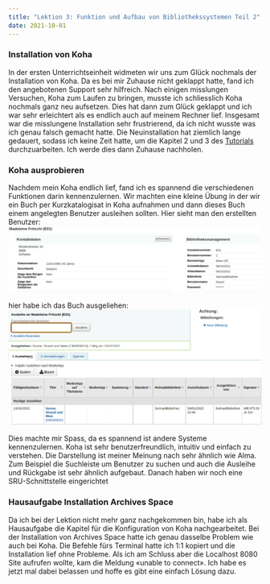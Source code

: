 ```yaml
---
title: "Lektion 3: Funktion und Aufbau von Bibliothekssystemen Teil 2"
date: 2021-10-01
---
```


### Installation von Koha
In der ersten Unterrichtseinheit widmeten wir uns zum Glück nochmals der Installation von Koha. 
Da es bei mir Zuhause nicht geklappt hatte, fand ich den angebotenen Support sehr hilfreich. 
Nach einigen misslungen Versuchen, Koha zum Laufen zu bringen, musste ich schliesslich Koha nochmals ganz neu aufsetzen. 
Dies hat dann zum Glück geklappt und ich war sehr erleichtert als es endlich auch auf meinem Rechner lief. 
Insgesamt war die misslungene Installation sehr frustrierend, da ich nicht wusste was ich genau falsch gemacht hatte.
Die Neuinstallation hat ziemlich lange gedauert, sodass ich keine Zeit hatte, um die Kapitel 2 und 3 des [Tutorials](https://zefanjas.de/wie-man-koha-installiert-und-fuer-schulen-einrichtet-teil-1/) durchzuarbeiten. Ich werde dies dann Zuhause nachholen.
 
### Koha ausprobieren
Nachdem mein Koha endlich lief, fand ich es spannend die verschiedenen Funktionen darin kennenzulernen. 
Wir machten eine kleine Übung in der wir ein Buch per Kurzkatalogisat in Koha aufnahmen und dann dieses Buch einem angelegten Benutzer ausleihen sollten. 
Hier sieht man den erstellten Benutzer:
![Benutzer_erstellen](https://raw.githubusercontent.com/slunz/Lerntagebuch-BAIN/master/pictures/Benutzer_erstellt_Koha.png)

hier habe ich das Buch ausgeliehen:
![AusleiheKoha](https://raw.githubusercontent.com/slunz/Lerntagebuch-BAIN/master/pictures/AusleiheKoha.png)

Dies machte mir Spass, da es spannend ist andere Systeme kennenzulernen. Koha ist sehr benutzerfreundlich, intuitiv und einfach zu verstehen. 
Die Darstellung ist meiner Meinung nach sehr ähnlich wie Alma. Zum Beispiel die Suchleiste um Benutzer zu suchen und auch die Ausleihe und Rückgabe ist sehr ähnlich aufgebaut. Danach haben wir noch eine SRU-Schnittstelle eingerichtet


### Hausaufgabe Installation Archives Space

Da ich bei der Lektion nicht mehr ganz nachgekommen bin, habe ich als Hausaufgabe die Kapitel für die Konfiguration von Koha nachgearbeitet. 
Bei der Installation von Archives Space hatte ich genau dasselbe Problem wie auch bei Koha. 
Die Befehle fürs Terminal hatte ich 1:1 kopiert und die Installation lief ohne Probleme. 
Als ich am Schluss aber die Localhost 8080 Site aufrufen wollte, kam die Meldung «unable to connect». 
Ich habe es jetzt mal dabei belassen und hoffe es gibt eine einfach Lösung dazu.

  
